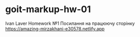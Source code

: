 # goit-markup-hw-01
Ivan Laver Homework №1
Посилання на працюючу сторінку
https://amazing-mirzakhani-e30578.netlify.app
